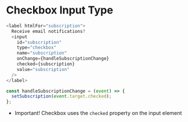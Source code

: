 # Checkbox Input Type

```js
<label htmlFor="subscription">
  Receive email notifications?
  <input
    id="subscription"
    type="checkbox"
    name="subscription"
    onChange={handleSubscriptionChange}
    checked={subscription}
    value="subscription"
  />
</label>
```
```js
const handleSubscriptionChange = (event) => {
  setSubscription(event.target.checked);
};
```

* Important! Checkbox uses the `checked` property on the input element